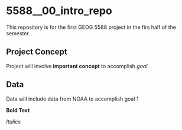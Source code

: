 # 5588__00_intro_repo
This repository is for the first GEOG 5588 project in the firs half of the semester.

## Project Concept
Project will involve **important concept** to accomplish *goal*

## Data
Data will include data from NOAA to accomplish goal 1

**Bold Text**

*Italics*
